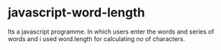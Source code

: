 # javascript-word-length
Its a javascript programme. In which users enter the words and series of words and i used word.length for calculating no of characters.
